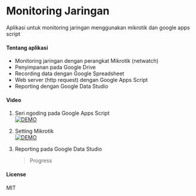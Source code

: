 # Monitoring Jaringan
Aplikasi untuk monitoring jaringan menggunakan mikrotik dan google apps script

#### Tentang aplikasi
- Monitoring jaringan dengan perangkat Mikrotik (netwatch)
- Penyimpanan pada Google Drive
- Recording data dengan Google Spreadsheet
- Web server (http request) dengan Google Apps Script
- Reporting dengan Google Data Studio

#### Video 
1. Seri ngoding pada Google Apps Script  
[![DEMO](http://img.youtube.com/vi/QHuiIKanI3I/0.jpg)](https://youtu.be/QHuiIKanI3I)

2. Setting Mikrotik  
[![DEMO](http://img.youtube.com/vi/4_-R9-GjJvw/0.jpg)](https://youtu.be/4_-R9-GjJvw)

3. Reporting pada Google Data Studio  
    > Progress  

#### License
MIT
